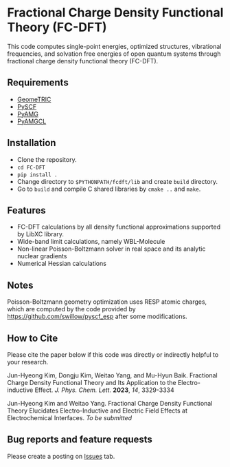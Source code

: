# Fractional Charge Density Functional Theory (FC-DFT)
This code computes single-point energies, optimized structures, vibrational frequencies, and solvation free energies of open quantum systems through fractional charge density functional theory (FC-DFT).

## Requirements
- [GeomeTRIC](https://github.com/leeping/geomeTRIC)
- [PySCF](https://pyscf.org/)
- [PyAMG](https://github.com/pyamg/pyamg)
- [PyAMGCL](https://github.com/ddemidov/amgcl)
  
## Installation
  - Clone the repository.
  - `cd FC-DFT`
  - `pip install .`
  - Change directory to `$PYTHONPATH/fcdft/lib` and create `build` directory.
  - Go to `build` and compile C shared libraries by `cmake ..` and `make`.

## Features
  - FC-DFT calculations by all density functional approximations supported by LibXC library.
  - Wide-band limit calculations, namely WBL-Molecule
  - Non-linear Poisson-Boltzmann solver in real space and its analytic nuclear gradients
  - Numerical Hessian calculations

## Notes
Poisson-Boltzmann geometry optimization uses RESP atomic charges, which are computed by the code provided by https://github.com/swillow/pyscf_esp after some modifications.

## How to Cite
Please cite the paper below if this code was directly or indirectly helpful to your research.

Jun-Hyeong Kim, Dongju Kim, Weitao Yang, and Mu-Hyun Baik. Fractional Charge Density Functional Theory and Its Application to the Electro-inductive Effect. _J. Phys. Chem. Lett._ **2023**, _14_, 3329-3334

Jun-Hyeong Kim and Weitao Yang. Fractional Charge Density Functional Theory Elucidates Electro-Inductive and Electric Field Effects at Electrochemical Interfaces. _To be submitted_

## Bug reports and feature requests
Please create a posting on [Issues](https://github.com/Yang-Laboratory/FC-DFT/issues) tab.